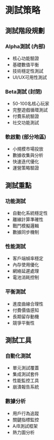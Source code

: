 # 測試策略

## 測試階段規劃

### Alpha測試 (內部)
- 核心功能驗證
- 基礎數值平衡
- 技術穩定性測試
- UI/UX可用性測試

### Beta測試 (封閉)
- 50-100名核心玩家
- 完整遊戲循環測試
- 付費系統驗證
- 社交功能測試

### 軟啟動 (部分地區)
- 小規模市場投放
- 數據收集與分析
- 快速迭代優化
- 運營策略驗證

## 測試重點

### 功能測試
- 自動化系統穩定性
- 離線計算準確性
- 戰鬥模擬邏輯
- 數據同步機制

### 性能測試
- 客戶端幀率穩定
- 內存使用優化
- 網絡延遲處理
- 電池消耗控制

### 平衡測試
- 進度曲線合理性
- 付費價值感知
- 長期留存動機
- 競爭平衡性

## 測試工具

### 自動化測試
- 單元測試覆蓋
- 集成測試套件
- 性能監控工具
- 崩潰報告系統

### 數據分析
- 用戶行為追蹤
- 關鍵指標監控
- A/B測試框架
- 熱力圖分析